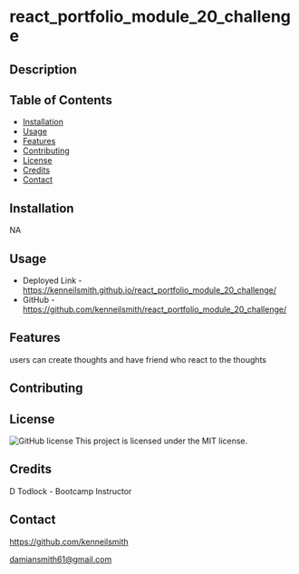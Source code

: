 # react_portfolio_module_20_challenge

## Description

 ## Table of Contents
  - [Installation](#installation)
  - [Usage](#usage)
  - [Features](#features)
  - [Contributing](#contributing) 
  - [License](#license)
  - [Credits](#credits) 
  - [Contact](#contact) 
  
  ## Installation  
  NA
  
  ## Usage
  - Deployed Link - https://kenneilsmith.github.io/react_portfolio_module_20_challenge/
  - GitHub - https://github.com/kenneilsmith/react_portfolio_module_20_challenge/
  
  ## Features
  users can create thoughts and have friend who react to the thoughts
  
  ## Contributing

  ## License
  ![GitHub license](https://img.shields.io/badge/license-MIT-blue.svg) 
  This project is licensed under the MIT license. 
  
  ## Credits
  D Todlock - Bootcamp Instructor
  
  ## Contact
  https://github.com/kenneilsmith

  damiansmith61@gmail.com
